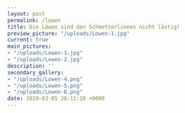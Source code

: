 ```yaml
---
layout: post
permalink: /lowen
title: Die Löwen sind den Schmetterlineen nicht lästig!
preview_picture: "/uploads/Lowen-1.jpg"
current: true
main_pictures:
- "/uploads/Lowen-1.jpg"
- "/uploads/Lowen-2.jpg"
description: ''
secondary_gallery:
- "/uploads/Lowen-4.png"
- "/uploads/Lowen-5.png"
- "/uploads/Lowen-6.png"
date: 2019-03-05 20:11:10 +0000
---
```

